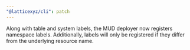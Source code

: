 ```yaml
---
"@latticexyz/cli": patch
---
```


Along with table and system labels, the MUD deployer now registers namespace labels. Additionally, labels will only be registered if they differ from the underlying resource name.
